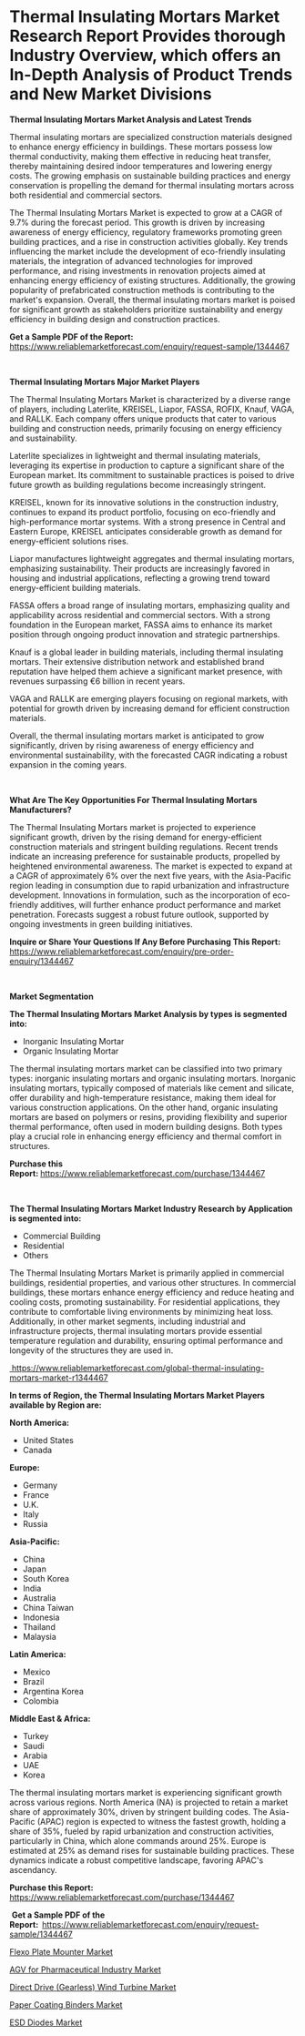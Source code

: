 <p><h1>Thermal Insulating Mortars Market Research Report Provides thorough Industry Overview, which offers an In-Depth Analysis of Product Trends and New Market Divisions</h1></p><p><strong>Thermal Insulating Mortars Market Analysis and Latest Trends</strong></p>
<p><p>Thermal insulating mortars are specialized construction materials designed to enhance energy efficiency in buildings. These mortars possess low thermal conductivity, making them effective in reducing heat transfer, thereby maintaining desired indoor temperatures and lowering energy costs. The growing emphasis on sustainable building practices and energy conservation is propelling the demand for thermal insulating mortars across both residential and commercial sectors.</p><p>The Thermal Insulating Mortars Market is expected to grow at a CAGR of 9.7% during the forecast period. This growth is driven by increasing awareness of energy efficiency, regulatory frameworks promoting green building practices, and a rise in construction activities globally. Key trends influencing the market include the development of eco-friendly insulating materials, the integration of advanced technologies for improved performance, and rising investments in renovation projects aimed at enhancing energy efficiency of existing structures. Additionally, the growing popularity of prefabricated construction methods is contributing to the market's expansion. Overall, the thermal insulating mortars market is poised for significant growth as stakeholders prioritize sustainability and energy efficiency in building design and construction practices.</p></p>
<p><strong>Get a Sample PDF of the Report:&nbsp;</strong> <a href="https://www.reliablemarketforecast.com/enquiry/request-sample/1344467?utm_campaign=1141&utm_medium=2&utm_source=Github&utm_content=ia&utm_term=29102024&utm_id=thermal-insulating-mortars">https://www.reliablemarketforecast.com/enquiry/request-sample/1344467</a></p>
<p>&nbsp;</p>
<p><strong>Thermal Insulating Mortars Major Market Players</strong></p>
<p><p>The Thermal Insulating Mortars Market is characterized by a diverse range of players, including Laterlite, KREISEL, Liapor, FASSA, ROFIX, Knauf, VAGA, and RALLK. Each company offers unique products that cater to various building and construction needs, primarily focusing on energy efficiency and sustainability.</p><p>Laterlite specializes in lightweight and thermal insulating materials, leveraging its expertise in production to capture a significant share of the European market. Its commitment to sustainable practices is poised to drive future growth as building regulations become increasingly stringent.</p><p>KREISEL, known for its innovative solutions in the construction industry, continues to expand its product portfolio, focusing on eco-friendly and high-performance mortar systems. With a strong presence in Central and Eastern Europe, KREISEL anticipates considerable growth as demand for energy-efficient solutions rises.</p><p>Liapor manufactures lightweight aggregates and thermal insulating mortars, emphasizing sustainability. Their products are increasingly favored in housing and industrial applications, reflecting a growing trend toward energy-efficient building materials.</p><p>FASSA offers a broad range of insulating mortars, emphasizing quality and applicability across residential and commercial sectors. With a strong foundation in the European market, FASSA aims to enhance its market position through ongoing product innovation and strategic partnerships.</p><p>Knauf is a global leader in building materials, including thermal insulating mortars. Their extensive distribution network and established brand reputation have helped them achieve a significant market presence, with revenues surpassing €6 billion in recent years.</p><p>VAGA and RALLK are emerging players focusing on regional markets, with potential for growth driven by increasing demand for efficient construction materials.</p><p>Overall, the thermal insulating mortars market is anticipated to grow significantly, driven by rising awareness of energy efficiency and environmental sustainability, with the forecasted CAGR indicating a robust expansion in the coming years.</p></p>
<p>&nbsp;</p>
<p><strong>What Are The Key Opportunities For Thermal Insulating Mortars Manufacturers?</strong></p>
<p><p>The Thermal Insulating Mortars market is projected to experience significant growth, driven by the rising demand for energy-efficient construction materials and stringent building regulations. Recent trends indicate an increasing preference for sustainable products, propelled by heightened environmental awareness. The market is expected to expand at a CAGR of approximately 6% over the next five years, with the Asia-Pacific region leading in consumption due to rapid urbanization and infrastructure development. Innovations in formulation, such as the incorporation of eco-friendly additives, will further enhance product performance and market penetration. Forecasts suggest a robust future outlook, supported by ongoing investments in green building initiatives.</p></p>
<p><strong>Inquire or Share Your Questions If Any Before Purchasing This Report:</strong> <a href="https://www.reliablemarketforecast.com/enquiry/pre-order-enquiry/1344467?utm_campaign=1141&utm_medium=2&utm_source=Github&utm_content=ia&utm_term=29102024&utm_id=thermal-insulating-mortars">https://www.reliablemarketforecast.com/enquiry/pre-order-enquiry/1344467</a></p>
<p>&nbsp;</p>
<p><strong>Market Segmentation</strong></p>
<p><strong>The Thermal Insulating Mortars Market Analysis by types is segmented into:</strong></p>
<p><ul><li>Inorganic Insulating Mortar</li><li>Organic Insulating Mortar</li></ul></p>
<p><p>The thermal insulating mortars market can be classified into two primary types: inorganic insulating mortars and organic insulating mortars. Inorganic insulating mortars, typically composed of materials like cement and silicate, offer durability and high-temperature resistance, making them ideal for various construction applications. On the other hand, organic insulating mortars are based on polymers or resins, providing flexibility and superior thermal performance, often used in modern building designs. Both types play a crucial role in enhancing energy efficiency and thermal comfort in structures.</p></p>
<p><strong>Purchase this Report:&nbsp;</strong><a href="https://www.reliablemarketforecast.com/purchase/1344467?utm_campaign=1141&utm_medium=2&utm_source=Github&utm_content=ia&utm_term=29102024&utm_id=thermal-insulating-mortars">https://www.reliablemarketforecast.com/purchase/1344467</a></p>
<p>&nbsp;</p>
<p><strong>The Thermal Insulating Mortars Market Industry Research by Application is segmented into:</strong></p>
<p><ul><li>Commercial Building</li><li>Residential</li><li>Others</li></ul></p>
<p><p>The Thermal Insulating Mortars Market is primarily applied in commercial buildings, residential properties, and various other structures. In commercial buildings, these mortars enhance energy efficiency and reduce heating and cooling costs, promoting sustainability. For residential applications, they contribute to comfortable living environments by minimizing heat loss. Additionally, in other market segments, including industrial and infrastructure projects, thermal insulating mortars provide essential temperature regulation and durability, ensuring optimal performance and longevity of the structures they are used in.</p></p>
<p><a href="https://www.reliablemarketforecast.com/global-thermal-insulating-mortars-market-r1344467?utm_campaign=1141&utm_medium=2&utm_source=Github&utm_content=ia&utm_term=29102024&utm_id=thermal-insulating-mortars">&nbsp;https://www.reliablemarketforecast.com/global-thermal-insulating-mortars-market-r1344467</a></p>
<p><strong>In terms of Region, the Thermal Insulating Mortars Market Players available by Region are:</strong></p>
<p>
    <p> <strong> North America: </strong>
        <ul>
            <li>United States</li>
            <li>Canada</li>
        </ul>
        </p> 
    <p> <strong> Europe: </strong>
        <ul>
            <li>Germany</li>
            <li>France</li>
            <li>U.K.</li>
            <li>Italy</li>
            <li>Russia</li>
        </ul>
        </p> 
    <p> <strong> Asia-Pacific: </strong>
        <ul>
            <li>China</li>
            <li>Japan</li>
            <li>South Korea</li>
            <li>India</li>
            <li>Australia</li>
            <li>China Taiwan</li>
            <li>Indonesia</li>
            <li>Thailand</li>
            <li>Malaysia</li>
        </ul>
        </p> 
    <p> <strong> Latin America: </strong>
        <ul>
            <li>Mexico</li>
            <li>Brazil</li>
            <li>Argentina Korea</li>
            <li>Colombia</li>
        </ul>
        </p> 
    <p> <strong> Middle East & Africa: </strong>
        <ul>
            <li>Turkey</li>
            <li>Saudi</li>
            <li>Arabia</li>
            <li>UAE</li>
            <li>Korea</li>
        </ul>
    </p>
    </p>
<p><p>The thermal insulating mortars market is experiencing significant growth across various regions. North America (NA) is projected to retain a market share of approximately 30%, driven by stringent building codes. The Asia-Pacific (APAC) region is expected to witness the fastest growth, holding a share of 35%, fueled by rapid urbanization and construction activities, particularly in China, which alone commands around 25%. Europe is estimated at 25% as demand rises for sustainable building practices. These dynamics indicate a robust competitive landscape, favoring APAC's ascendancy.</p></p>
<p><strong>Purchase this Report: </strong><a href="https://www.reliablemarketforecast.com/purchase/1344467?utm_campaign=1141&utm_medium=2&utm_source=Github&utm_content=ia&utm_term=29102024&utm_id=thermal-insulating-mortars">https://www.reliablemarketforecast.com/purchase/1344467</a></p>
<p>&nbsp;<strong>Get a Sample PDF of the Report:&nbsp;&nbsp;</strong><a href="https://www.reliablemarketforecast.com/enquiry/request-sample/1344467?utm_campaign=1141&utm_medium=2&utm_source=Github&utm_content=ia&utm_term=29102024&utm_id=thermal-insulating-mortars">https://www.reliablemarketforecast.com/enquiry/request-sample/1344467</a></p>
<p><strong></strong></p>
<p><p><a href="https://www.linkedin.com/pulse/flexo-plate-mounter-market-velocity-103-cagr-trajectory-2024-2031-sru8f?utm_campaign=1141&utm_medium=2&utm_source=Github&utm_content=ia&utm_term=29102024&utm_id=thermal-insulating-mortars">Flexo Plate Mounter Market</a></p><p><a href="https://issuu.com/reportprime-2/docs/agv-for-pharmaceutical-industry-mar_75fcfc60833ccc?utm_campaign=1141&utm_medium=2&utm_source=Github&utm_content=ia&utm_term=29102024&utm_id=thermal-insulating-mortars">AGV for Pharmaceutical Industry Market</a></p><p><a href="https://github.com/anitrabixvburgie/Market-Research-Report-List-1/blob/main/direct-drive-gearless-wind-turbine-market.md?utm_campaign=1141&utm_medium=2&utm_source=Github&utm_content=ia&utm_term=29102024&utm_id=thermal-insulating-mortars">Direct Drive (Gearless) Wind Turbine Market</a></p><p><a href="https://github.com/lmorisekv5e/Market-Research-Report-List-1/blob/main/paper-coating-binders-market.md?utm_campaign=1141&utm_medium=2&utm_source=Github&utm_content=ia&utm_term=29102024&utm_id=thermal-insulating-mortars">Paper Coating Binders Market</a></p><p><a href="https://www.linkedin.com/pulse/future-innovation-global-esd-diodes-market-growth-opportunities-doile?utm_campaign=1141&utm_medium=2&utm_source=Github&utm_content=ia&utm_term=29102024&utm_id=thermal-insulating-mortars">ESD Diodes Market</a></p></p>
